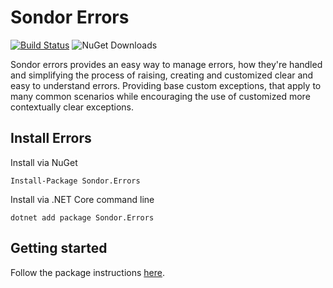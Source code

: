 # Sondor Errors
[![Build Status](https://dev.azure.com/sondortechnology/Sondor%20Infrastructure/_apis/build/status%2Fsondor-dev.sondor-errors-package?repoName=sondor-dev%2Fsondor-errors-package&branchName=master)](https://dev.azure.com/sondortechnology/Sondor%20Infrastructure/_build/latest?definitionId=101&repoName=sondor-dev%2Fsondor-errors-package&branchName=master) ![NuGet Downloads](https://img.shields.io/nuget/dt/Sondor.Errors)

Sondor errors provides an easy way to manage errors, how they're handled and simplifying the process of raising, creating and customized clear
and easy to understand errors. Providing base custom exceptions, that apply to many common scenarios while encouraging the use of customized more
contextually clear exceptions.

## Install Errors
Install via NuGet
```cli
Install-Package Sondor.Errors
```
Install via .NET Core command line
```cli
dotnet add package Sondor.Errors
```

## Getting started
Follow the package instructions [here](/Sondor.Errors/Sondor.Errors/README.md).